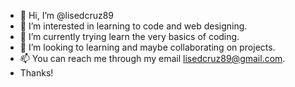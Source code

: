 - 👋 Hi, I’m @lisedcruz89
- 👀 I’m interested in learning to code and web designing.
- 🌱 I’m currently trying learn the very basics of coding.
- 💞️ I’m looking to learning and maybe collaborating on projects.
- 📫 You can reach me through my email lisedcruz89@gmail.com.
- Thanks!

<!---
lisedcruz89/lisedcruz89 is a ✨ special ✨ repository because its `README.md` (this file) appears on your GitHub profile.
You can click the Preview link to take a look at your changes.
--->
